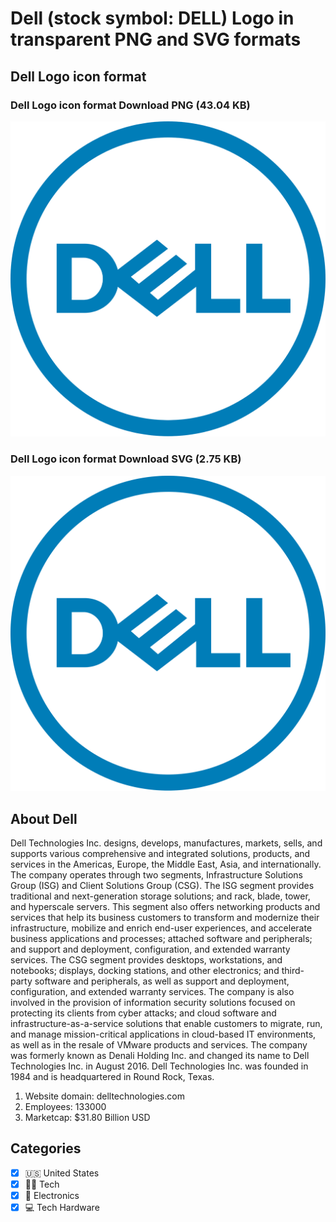 # Dell (stock symbol: DELL) Logo in transparent PNG and SVG formats

## Dell Logo icon format

### Dell Logo icon format Download PNG (43.04 KB)

![Dell Logo icon format Download PNG (43.04 KB)](/img/orig/DELL-f7f7f0be.png)

### Dell Logo icon format Download SVG (2.75 KB)

![Dell Logo icon format Download SVG (2.75 KB)](/img/orig/DELL-d091c9c7.svg)

## About Dell

Dell Technologies Inc. designs, develops, manufactures, markets, sells, and supports various comprehensive and integrated solutions, products, and services in the Americas, Europe, the Middle East, Asia, and internationally. The company operates through two segments, Infrastructure Solutions Group (ISG) and Client Solutions Group (CSG). The ISG segment provides traditional and next-generation storage solutions; and rack, blade, tower, and hyperscale servers. This segment also offers networking products and services that help its business customers to transform and modernize their infrastructure, mobilize and enrich end-user experiences, and accelerate business applications and processes; attached software and peripherals; and support and deployment, configuration, and extended warranty services. The CSG segment provides desktops, workstations, and notebooks; displays, docking stations, and other electronics; and third-party software and peripherals, as well as support and deployment, configuration, and extended warranty services. The company is also involved in the provision of information security solutions focused on protecting its clients from cyber attacks; and cloud software and infrastructure-as-a-service solutions that enable customers to migrate, run, and manage mission-critical applications in cloud-based IT environments, as well as in the resale of VMware products and services. The company was formerly known as Denali Holding Inc. and changed its name to Dell Technologies Inc. in August 2016. Dell Technologies Inc. was founded in 1984 and is headquartered in Round Rock, Texas.

1. Website domain: delltechnologies.com
2. Employees: 133000
3. Marketcap: $31.80 Billion USD


## Categories
- [x] 🇺🇸 United States
- [x] 👩‍💻 Tech
- [x] 🔌 Electronics
- [x] 💻 Tech Hardware
